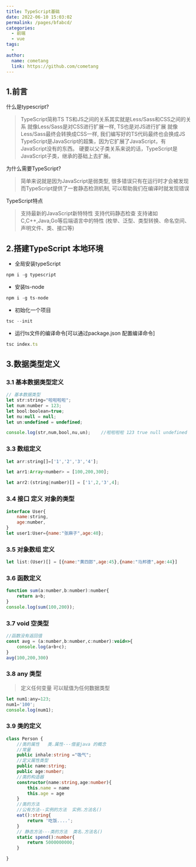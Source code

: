 ```yaml
---
title: TypeScript基础
date: 2022-06-10 15:03:02
permalink: /pages/bfabcd/
categories:
  - 前端
  - vue
tags:
  - 
author: 
  name: cometang
  link: https://github.com/cometang
---
```


## 1.前言

什么是typescript?

> TypeScript简称TS
>  TS和JS之间的关系其实就是Less/Sass和CSS之间的关系
>  就像Less/Sass是对CSS进行扩展一样, TS也是对JS进行扩展
>  就像Less/Sass最终会转换成CSS一样, 我们编写好的TS代码最终也会换成JS
>  TypeScript是JavaScript的超集，因为它扩展了JavaScript，有JavaScript没有的东西。
>  硬要以父子类关系来说的话，TypeScript是JavaScript子类，继承的基础上去扩展。

为什么需要TypeScript?

> 简单来说就是因为JavaScript是弱类型, 很多错误只有在运行时才会被发现
> 而TypeScript提供了一套静态检测机制, 可以帮助我们在编译时就发现错误

TypeScript特点

> 支持最新的JavaScript新特特性
> 支持代码静态检查
> 支持诸如C,C++,Java,Go等后端语言中的特性 (枚举、泛型、类型转换、命名空间、声明文件、类、接口等)

## 2.搭建TypeScript 本地环境

- 全局安装typeScript

```js
npm i -g typescript
```

- 安装ts-node

```js
npm i -g ts-node
```

- 初始化一个项目 

```js
tsc --init
```

- 运行ts文件的编译命令[可以通过package.json 配置编译命令]

```js
tsc index.ts
```



## 3.数据类型定义

### 3.1 基本数据类型定义

```js
// 基本数据类型
let str:string="啦啦啦啦";
let num:number = 123;
let bool:boolean=true;
let nu:null = null;
let un:undefined = undefined;

console.log(str,num,bool,nu,un);    //啦啦啦啦 123 true null undefined
```

### 3.3 数组定义

```js
let arr:string[]=['1','2','3','4'];
```

```js
let arr1:Array<number> = [100,200,300];
```

```js
let arr2:(string|number)[] = ['1',2,'3',4];
```

### 3.4 接口 定义 对象的类型

```js
interface User{
    name:string,
    age:number,
}
let user1:User={name:"张麻子",age:40};
```

### 3.5  对象数组 定义

```js
let list:(User)[] = [{name:"黄四郎",age:45},{name:"马邦德",age:44}]
```

### 3.6 函数定义

```js
function sum(a:number,b:number):number{
    return a+b;
}
console.log(sum(100,200));
```

### 3.7 void 空类型

```js
//函数没有返回值
const avg = (a:number,b:number,c:number):void=>{
    console.log(a+b+c);
}
avg(100,200,300)
```

### 3.8 any 类型

> 定义任何变量 可以赋值为任何数据类型

```js
let num1:any=123;
num1='100';
console.log(num1);   
```

### 3.9 类的定义

```ts
class Person {
    //类的属性   类.属性---借鉴java 的概念 
    //常量
    public inhale:string ="吸气";
    //定义属性类型
    public name:string;
    public age:number;
    //类的构造器
    constructor(name:string,age:number){
        this.name = name
        this.age = age
    }
    //类的方法  
    //公有方法--实例的方法  实例.方法名()
    eat():string{
        return '吃饭....';
    }
    // 静态方法---类的方法  类名.方法名()
    static spend():number{
        return 5000000000;
    }

}
```

